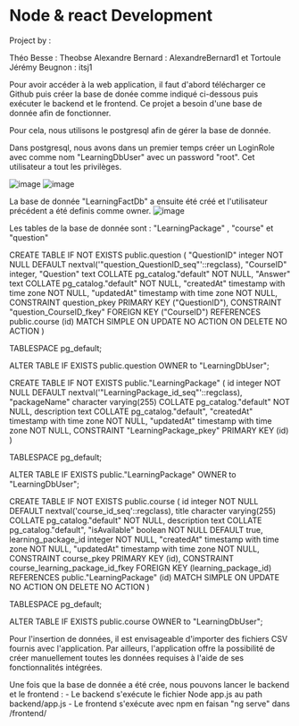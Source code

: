 # Node & react Development

Project by :

Théo Besse : Theobse
Alexandre Bernard : AlexandreBernard1 et Tortoule
Jérémy Beugnon : itsj1

Pour avoir accéder à la web application, il faut d'abord télécharger ce Github puis créer la base de donée comme indiqué ci-dessous puis exécuter le backend et le frontend.
Ce projet a besoin d'une base de donnée afin de fonctionner. 

Pour cela, nous utilisons le postgresql afin de gérer la base de donnée.

Dans postgresql, nous avons dans un premier temps créer un LoginRole avec comme nom "LearningDbUser" avec un password "root".
Cet utilisateur a tout les privilèges.

![image](https://github.com/Theobse/Learning-Webapp/assets/149503355/d5d505e1-2119-4dac-8a73-a805ff818005)
![image](https://github.com/Theobse/Learning-Webapp/assets/149503355/4202b5f4-95c7-441a-b59f-329e8f19f034)

La base de donnée "LearningFactDb" a ensuite été créé et l'utilisateur précédent a été definis comme owner.
![image](https://github.com/Theobse/Learning-Webapp/assets/149503355/255da5e7-c74f-4cc5-9d7b-484b96551a97)

Les tables de la base de donnée sont : "LearningPackage" , "course" et "question"

CREATE TABLE IF NOT EXISTS public.question
(
    "QuestionID" integer NOT NULL DEFAULT nextval('"question_QuestionID_seq"'::regclass),
    "CourseID" integer,
    "Question" text COLLATE pg_catalog."default" NOT NULL,
    "Answer" text COLLATE pg_catalog."default" NOT NULL,
    "createdAt" timestamp with time zone NOT NULL,
    "updatedAt" timestamp with time zone NOT NULL,
    CONSTRAINT question_pkey PRIMARY KEY ("QuestionID"),
    CONSTRAINT "question_CourseID_fkey" FOREIGN KEY ("CourseID")
        REFERENCES public.course (id) MATCH SIMPLE
        ON UPDATE NO ACTION
        ON DELETE NO ACTION
)

TABLESPACE pg_default;

ALTER TABLE IF EXISTS public.question
    OWNER to "LearningDbUser";


CREATE TABLE IF NOT EXISTS public."LearningPackage"
(
    id integer NOT NULL DEFAULT nextval('"LearningPackage_id_seq"'::regclass),
    "packageName" character varying(255) COLLATE pg_catalog."default" NOT NULL,
    description text COLLATE pg_catalog."default",
    "createdAt" timestamp with time zone NOT NULL,
    "updatedAt" timestamp with time zone NOT NULL,
    CONSTRAINT "LearningPackage_pkey" PRIMARY KEY (id)
)

TABLESPACE pg_default;

ALTER TABLE IF EXISTS public."LearningPackage"
    OWNER to "LearningDbUser";

CREATE TABLE IF NOT EXISTS public.course
(
    id integer NOT NULL DEFAULT nextval('course_id_seq'::regclass),
    title character varying(255) COLLATE pg_catalog."default" NOT NULL,
    description text COLLATE pg_catalog."default",
    "isAvailable" boolean NOT NULL DEFAULT true,
    learning_package_id integer NOT NULL,
    "createdAt" timestamp with time zone NOT NULL,
    "updatedAt" timestamp with time zone NOT NULL,
    CONSTRAINT course_pkey PRIMARY KEY (id),
    CONSTRAINT course_learning_package_id_fkey FOREIGN KEY (learning_package_id)
        REFERENCES public."LearningPackage" (id) MATCH SIMPLE
        ON UPDATE NO ACTION
        ON DELETE NO ACTION
)

TABLESPACE pg_default;

ALTER TABLE IF EXISTS public.course
    OWNER to "LearningDbUser";

Pour l'insertion de données, il est envisageable d'importer des fichiers CSV fournis avec l'application. 
Par ailleurs, l'application offre la possibilité de créer manuellement toutes les données requises à l'aide de ses fonctionnalités intégrées.

Une fois que la base de donnée a été crée, nous pouvons lancer le backend et le frontend :
    - Le backend s'exécute le fichier Node app.js au path backend/app.js
    - Le frontend s'exécute avec npm en faisan "ng serve" dans /frontend/
    
    
